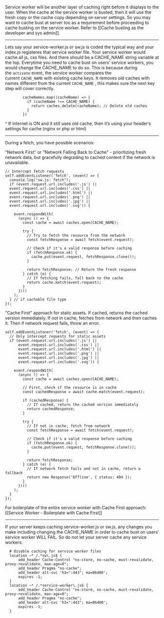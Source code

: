 Service worker will be another layer of caching right before it displays to the user. When the cache at the service worker is busted, then it will use the fresh copy or the cache copy depending on server settings. So you may want to cache bust at server too as a requirement before proceeding to cache busting on the service worker. Refer to [[Cache busting as the developer and sys admin]].

---

Lets say your service-worker.js or sw.js is coded the typical way and your index.js registeres that service worker file. Your service worker would cache all js, css files. And there should be a CACHE_NAME string variable at the top. Everytime you need to cache bust on users’ service workers, you would change the CACHE_NAME to do so. This is because during the `activate` event, the service worker compares the current `CACHE_NAME` with existing cache keys. It removes old caches with names different from the current `CACHE_NAME` , this makes sure the next key step will cover correctly.

```
        cacheNames.map((cacheName) => {
          if (cacheName !== CACHE_NAME) {
            return caches.delete(cacheName); // Delete old caches
          }
        })
```

^ If internet is ON and it still uses old cache, then it’s using your header’s settings for cache (nginx or php or html)

---

During a fetch, you have possible scenarios:

“Network First" or "Network Falling Back to Cache" - prioritizing fresh network data, but gracefully degrading to cached content if the network is unavailable.  

```
// Intercept fetch requests
self.addEventListener('fetch', (event) => {
  console.log("sw.js: fetch");
  if (event.request.url.includes('.js') || 
  event.request.url.includes('.css') || 
  event.request.url.includes('.html') || 
  event.request.url.includes('.png') || 
  event.request.url.includes('.jpg') || 
  event.request.url.includes('.svg')) {
      
    event.respondWith(
      (async () => {
        const cache = await caches.open(CACHE_NAME);

        try {
          // Try to fetch the resource from the network
          const fetchResponse = await fetch(event.request);

          // Check if it's a valid response before caching
          if (fetchResponse.ok) {
            cache.put(event.request, fetchResponse.clone());
          }

          return fetchResponse; // Return the fresh response
        } catch (e) {
          // If fetching fails, fall back to the cache
          return cache.match(event.request);
        }
      })()
    );
  } // if cachable file type
});
```

  

"Cache First" approach for static assets. If cached, returns the cached version immediately. If not in cache, fetches from network and then caches it. Then if network request fails, throw an error.

```
self.addEventListener('fetch', (event) => {
  // Only intercept requests for static assets
  if (event.request.url.includes('.js') || 
      event.request.url.includes('.css') || 
      event.request.url.includes('.html') || 
      event.request.url.includes('.png') || 
      event.request.url.includes('.jpg') || 
      event.request.url.includes('.svg')) {
    
    event.respondWith(
      (async () => {
        const cache = await caches.open(CACHE_NAME);
        
        // First, check if the resource is in cache
        const cachedResponse = await cache.match(event.request);
        
        if (cachedResponse) {
          // If cached, return the cached version immediately
          return cachedResponse;
        }
        
        try {
          // If not in cache, fetch from network
          const fetchResponse = await fetch(event.request);
          
          // Check if it's a valid response before caching
          if (fetchResponse.ok) {
            cache.put(event.request, fetchResponse.clone());
          }
          
          return fetchResponse;
        } catch (e) {
          // If network fetch fails and not in cache, return a fallback
          return new Response('Offline', { status: 404 });
        }
      })()
    );
  }
});
```

For boilerplate of the entire service worker with Cache First approach: [[Service Worker - Boilerplate with Cache First]]

---

If your server keeps caching service-worker.js or sw.js, any changes you make including changing the CACHE_NAME in order to cache bust on users’ service worker WILL FAIL. So do not let your server cache any service workers:

```
  # Disable caching for service worker files
  location ~* /.*sw\.js$ {
      add_header Cache-Control "no-store, no-cache, must-revalidate, proxy-revalidate, max-age=0";
      add_header Pragma "no-cache";
      add_header alt-svc 'h3=":443"; ma=86400';
      expires -1;
  }
  location ~* /.*service-worker\.js$ {
      add_header Cache-Control "no-store, no-cache, must-revalidate, proxy-revalidate, max-age=0";
      add_header Pragma "no-cache";
      add_header alt-svc 'h3=":443"; ma=86400';
      expires -1;
  }
```
